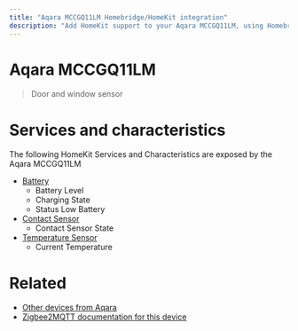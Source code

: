 ```yaml
---
title: "Aqara MCCGQ11LM Homebridge/HomeKit integration"
description: "Add HomeKit support to your Aqara MCCGQ11LM, using Homebridge, Zigbee2MQTT and homebridge-z2m."
---
```

<!---
This file has been GENERATED using src/docgen/docgen.ts
DO NOT EDIT THIS FILE MANUALLY!
-->
# Aqara MCCGQ11LM
> Door and window sensor


# Services and characteristics
The following HomeKit Services and Characteristics are exposed by
the Aqara MCCGQ11LM

* [Battery](../../battery.md)
  * Battery Level
  * Charging State
  * Status Low Battery
* [Contact Sensor](../../sensors.md)
  * Contact Sensor State
* [Temperature Sensor](../../sensors.md)
  * Current Temperature


# Related
* [Other devices from Aqara](../index.md#aqara)
* [Zigbee2MQTT documentation for this device](https://www.zigbee2mqtt.io/devices/MCCGQ11LM.html)